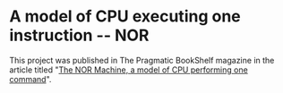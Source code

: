 A model of CPU executing one instruction -- NOR
===============================================

This project was published in The Pragmatic BookShelf magazine in the
article titled "[The NOR Machine, a model of CPU performing one command][]".

[The NOR Machine, a model of CPU performing one command]: http://pragprog.com/magazines/2012-03/the-nor-machine/
